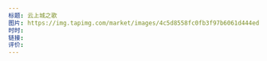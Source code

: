 ```yaml
---
标题: 云上城之歌
图片: https://img.tapimg.com/market/images/4c5d8558fc0fb3f97b6061d444ed2f84.png/appicon
时时: 
链接: 
评价:
---
```


